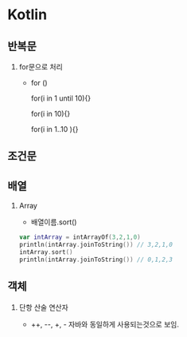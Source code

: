 # Kotlin

## 반복문

1.  for문으로 처리

    - for ()

      for(i in 1 until 10){}

      for(i in 10){}

      for(i in 1..10 ){}

## 조건문

## 배열

1. Array

   - 배열이름.sort()

   ```kotlin
   var intArray = intArrayOf(3,2,1,0)
   println(intArray.joinToString()) // 3,2,1,0
   intArray.sort()
   println(intArray.joinToString()) // 0,1,2,3
   ```

## 객체

1. 단항 산술 연산자

   - ++, --, +, -
     자바와 동일하게 사용되는것으로 보임.
